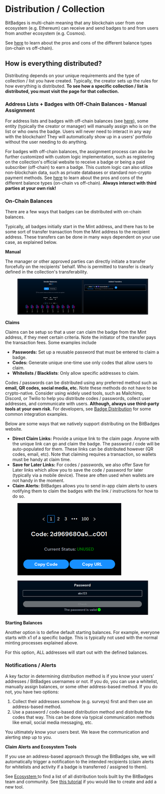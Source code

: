 # Distribution / Collection

BitBadges is multi-chain meaning that any blockchain user from one ecosystem (e.g. Ethereum) can receive and send badges to and from users from another ecosystem (e.g. Cosmos).

See [here](balances-types.md) to learn about the pros and cons of the different balance types (on-chain vs off-chain).

## How is everything distributed?

Distributing depends on your unique requirements and the type of collection / list you have created. Typically, the creator sets up the rules for how everything is distributed. **To see how a specific collection / list is distributed, you must visit the page for that collection.**

### **Address Lists + Badges with Off-Chain Balances - Manual Assignment**

For address lists and badges with off-chain balances (see [here](balances-types.md)), some entity (typically the creator or manager) will manually assign who is on the list or who owns the badge. Users will never need to interact in any way with the blockchain! They will automatically show up in a users' portfolio without the user needing to do anything.

For badges with off-chain balances, the assignment process can also be further customized with custom logic implementation, such as registering on the collection's official website to receive a badge or being a paid subscriber (off-chain) to earn a badge. This custom logic can also utilize non-blockchain data, such as private databases or standard non-crypto payment methods. See [here](balances-types.md) to learn about the pros and cons of the different balance types (on-chain vs off-chain). **Always interact with third parties at your own risk!**

### **On-Chain Balances**

There are a few ways that badges can be distributed with on-chain balances.

Typically, all badges initially start in the Mint address, and there has to be some sort of transfer transaction from the Mint address to the recipient address. These transfers can be done in many ways dependent on your use case, as explained below.

**Manual**

The manager or other approved parties can directly initiate a transfer forcefully on the recipients' behalf. Who is permitted to transfer is clearly defined in the collection's transferability.

<figure><img src="../../.gitbook/assets/image (5).png" alt=""><figcaption></figcaption></figure>

**Claims**

Claims can be setup so that a user can claim the badge from the Mint address, if they meet certain criteria. Note the initiator of the transfer pays the transaction fees. Some examples include

* **Passwords:** Set up a reusable password that must be entered to claim a badge.
* **Codes:** Generate unique one-time use only codes that allow users to claim.
* **Whitelists / Blacklists**: Only allow specific addresses to claim.

Codes / passwords can be distributed using any preferred method such as **email, QR codes, social media, etc.** Note these methods do not have to be crypto-native. Consider using widely used tools, such as Mailchimp, Discord, or Twilio to help you distribute codes / passwords, collect user addresses, and communicate with users. **Although, always use third-party tools at your own risk.** For developers, see [Badge Distribution](../distribution-tools-integrations.md) for some common integration examples.

Below are some ways that we natively support distributing on the BitBadges website.

* **Direct Claim Links:** Provide a unique link to the claim page. Anyone with the unique link can go and claim the badge. The password / code will be auto-populated for them. These links can be distributed however (QR codes, email, etc). Note that claiming requires a transaction, so wallets must be handy at claim time.&#x20;
* **Save for Later Links:** For codes / passwords, we also offer Save for Later links which allow you to save the code / password for later (typically via a mobile device). These are often used when wallets are not handy in the moment.
* **Claim Alerts:** BitBadges allows you to send in-app claim alerts to users notifying them to claim the badges with the link / instructions for how to do so.

<figure><img src="../../.gitbook/assets/image (6).png" alt=""><figcaption></figcaption></figure>

<figure><img src="../../.gitbook/assets/image (7).png" alt=""><figcaption></figcaption></figure>

**Starting Balances**

Another option is to define default starting balances. For example, everyone starts with x1 of a specific badge. This is typically not used with the normal minting processes explained above.

For this option, ALL addresses will start out with the defined balances.

### **Notifications / Alerts**

A key factor in determining distribution method is if you know your users' addresses / BitBadges usernames or not. If you do, you can use a whitelist, manually assign balances, or some other address-based method. If you do not, you have two options:

1. Collect their addresses somehow (e.g. surveys) first and then use an address-based method.
2. Use a password / code-based distribution method and distribute the codes that way. This can be done via typical communication methods like email, social media messaging, etc.

You ultimately know your users best. We leave the communication and alerting step up to you.

**Claim Alerts and Ecosystem Tools**

If you use an address-based approach through the BitBadges site, we will automatically trigger a notification to the intended recipients (claim alerts for whitelists and activity if a badge is transferred / assigned to them).

See [Ecosystem ](../ecosystem/)to find a list of all distribution tools built by the BitBadges team and community. See [this tutorial](../../for-developers/claim-builder/other-tutorials/build-a-distribution-tool.md) if you would like to create and add a new tool.
